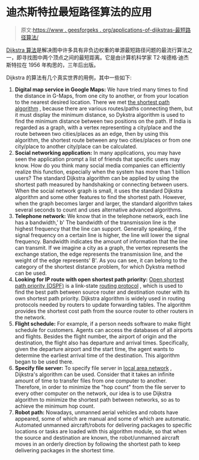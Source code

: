 # 迪杰斯特拉最短路径算法的应用

> 原文:[https://www . geesforgeks . org/applications-of-dijkstras-最短路径算法/](https://www.geeksforgeeks.org/applications-of-dijkstras-shortest-path-algorithm/)

[Dijkstra 算法](https://www.geeksforgeeks.org/dijkstras-shortest-path-algorithm-greedy-algo-7/)是解决图中许多具有非负边权重的单源最短路径问题的最流行算法之一，即寻找图中两个顶点之间的最短距离。它是由计算机科学家 T2·埃德格·迪杰斯特拉在 1956 年构思的，三年后出版。

Dijkstra 的算法有几个真实世界的用例，其中一些如下:

1.  **Digital map service in Google Maps:** We have tried many times to find the distance in G-Maps, from one city to another, or from your location to the nearest desired location. There we met [the shortest path algorithm](https://www.geeksforgeeks.org/printing-paths-dijkstras-shortest-path-algorithm/) , because there are various routes/paths connecting them, but it must display the minimum distance, so Dykstra algorithm is used to find the minimum distance between two positions on the path. If India is regarded as a graph, with a vertex representing a city/place and the route between two cities/places as an edge, then by using this algorithm, the shortest route between any two cities/places or from one city/place to another city/place can be calculated.
2.  **Social networking application:** In many applications, you may have seen the application prompt a list of friends that specific users may know. How do you think many social media companies can efficiently realize this function, especially when the system has more than 1 billion users? The standard Dijkstra algorithm can be applied by using the shortest path measured by handshaking or connecting between users. When the social network graph is small, it uses the standard Dijkstra algorithm and some other features to find the shortest path. However, when the graph becomes larger and larger, the standard algorithm takes several seconds to count and uses alternative advanced algorithms.
3.  **Telephone network:** We know that in the telephone network, each line has a bandwidth,' b' The bandwidth of the transmission line is the highest frequency that the line can support. Generally speaking, if the signal frequency on a certain line is higher, the line will lower the signal frequency. Bandwidth indicates the amount of information that the line can transmit. If we imagine a city as a graph, the vertex represents the exchange station, the edge represents the transmission line, and the weight of the edge represents' B'. As you can see, it can belong to the category of the shortest distance problem, for which Dykstra method can be used.
4.  **Looking for IP route with open shortest path priority:** [Open shortest path priority (OSPF)](https://www.geeksforgeeks.org/open-shortest-path-first-ospf-protocol-states/) is a link-state [routing protocol](https://www.geeksforgeeks.org/classes-of-routing-protocols/) , which is used to find the best path between source router and destination router with its own shortest path priority. Dijkstra algorithm is widely used in routing protocols needed by routers to update forwarding tables. The algorithm provides the shortest cost path from the source router to other routers in the network.
5.  **Flight schedule:** For example, if a person needs software to make flight schedule for customers. Agents can access the databases of all airports and flights. Besides the flight number, the airport of origin and the destination, the flight also has departure and arrival times. Specifically, given the departure airport and the start time, the agent wants to determine the earliest arrival time of the destination. This algorithm began to be used there.
6.  **Specify file server:** To specify file server in [local area network](https://www.geeksforgeeks.org/local-area-network-lan-technologies/) , Dijkstra's algorithm can be used. Consider that it takes an infinite amount of time to transfer files from one computer to another. Therefore, in order to minimize the "hop count" from the file server to every other computer on the network, our idea is to use Dijkstra algorithm to minimize the shortest path between networks, so as to achieve the minimum hop count.
7.  **Robot path:** Nowadays, unmanned aerial vehicles and robots have appeared, some of which are manual and some of which are automatic. Automated unmanned aircraft/robots for delivering packages to specific locations or tasks are loaded with this algorithm module, so that when the source and destination are known, the robot/unmanned aircraft moves in an orderly direction by following the shortest path to keep delivering packages in the shortest time.